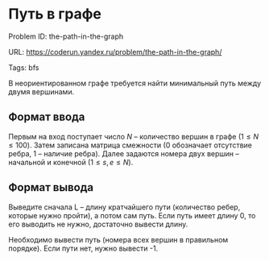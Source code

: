# Путь в графе

Problem ID: the-path-in-the-graph

URL: https://coderun.yandex.ru/problem/the-path-in-the-graph/

Tags: bfs

В неориентированном графе требуется найти минимальный путь между двумя вершинами.


## Формат ввода

Первым на вход поступает число $N$ – количество вершин в графе $(1 \le N \le 100)$. Затем записана матрица смежности (0 обозначает отсутствие ребра, 1 – наличие ребра). Далее задаются номера двух вершин – начальной и конечной $(1 \leq s, e \leq N)$.


## Формат вывода

Выведите сначала L – длину кратчайшего пути (количество ребер, которые нужно пройти), а потом сам путь. Если путь имеет длину 0, то его выводить не нужно, достаточно вывести длину.

Необходимо вывести путь (номера всех вершин в правильном порядке). Если пути нет, нужно вывести -1.

